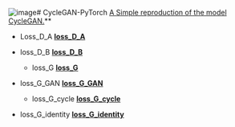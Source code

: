 ![image](https://github.com/Dingkun0817/CycleGAN-PyTorch/assets/91831067/6ef2fef4-c253-4728-8bac-b9a224adceef)# CycleGAN-PyTorch
[A Simple reproduction of the model CycleGAN.](https://blog.csdn.net/m0_51339444/article/details/133587555)** 

- Loss_D_A
**[loss_D_A](https://img-blog.csdnimg.cn/edc400b3b56f4e0d8e13c2f8ff4a0e83.png)**

- loss_D_B
**[loss_D_B](https://img-blog.csdnimg.cn/36c0e298266c48de924cd0a9f583b1ce.png)**

  - loss_G
**[loss_G](https://img-blog.csdnimg.cn/34356c6742fe4e81842402be0f905df1.png)**

- loss_G_GAN
**[loss_G_GAN](https://img-blog.csdnimg.cn/adb6271a8b65404ebeb5d38752aa2f0b.png)**

  - loss_G_cycle
**[loss_G_cycle](https://img-blog.csdnimg.cn/740f156e97e2455e9277fb968143fed1.png)**

- loss_G_identity
**[loss_G_identity](https://img-blog.csdnimg.cn/af677276585d43a380e4f97bd2f08886.png)**
